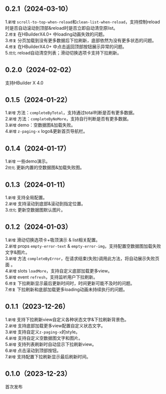 ## 0.2.1（2024-03-10）
1.`新增` `scroll-to-top-when-reload`和`clean-list-when-reload`，支持控制reload时是否自动滚动到顶部&reload时是否立即自动清空原list。  
2.`修复` 在HBuilderX4.0+ 中loading动画失效的问题。  
3.`修复` 分页加载到没有更多数据后下拉刷新，底部依然为没有更多状态的问题。  
4.`修复` 在HBuilderX4.0+ 中点击返回顶部按钮展示异常的问题。  
5.`优化` reload自动清空列表；滑动切换选项卡支持下拉刷新。  
## 0.2.0（2024-02-02）
支持HBuilder X 4.0
## 0.1.5（2024-01-22）
1.`新增` 方法：`completeByTotal`，支持通过total判断是否有更多数据。  
2.`新增` 方法：`completeByNoMore`，支持自行判断是否有更多数据。  
3.`新增` demo：空数据图&加载失败。  
4.`新增` `z-paging-x` logo&更新首页导航栏。  
## 0.1.4（2024-01-17）
1.`新增` 一些demo演示。  
2`优化` 更新内置的空数据图&加载失败图。   
## 0.1.3（2024-01-11）
1.`新增` 支持全局配置。  
2.`新增` 支持滚动到底部&滚动到指定位置。  
3.`优化` 更新空数据图默认图片。  
## 0.1.2（2024-01-03）
1.`新增` 滑动切换选项卡+吸顶演示 & list相关配置。  
2.`新增` props `empty-error-text` & `empty-error-img`，支持配置空数据图加载失败文字&图片。  
3.`新增` 方法 `completeByError`，在请求结束(失败)调用此方法，将自动展示失败页面 。  
4.`新增` slots `loadMore`，支持自定义底部加载更多view。  
5.`新增` event `refresh`，支持监听用户下拉刷新。  
6.`修复` 下拉刷新显示最后更新时间时，时间更新可能不及时的问题。  
7.`修复` 下拉刷新和底部加载更多loading动画未持续执行的问题。  
## 0.1.1（2023-12-26）
1.`新增` 支持下拉刷新view自定义各种状态文字&下拉刷新背景色。  
2.`新增` 支持底部加载更多view配置自定义状态文字。  
3.`新增` 支持自定义`z-paging-x`的style。  
4.`新增` 支持自定义空数据图文字和图片。  
5.`新增` 支持列表刷新时自动显示下拉刷新view。  
6.`新增` 点击滚动到顶部按钮。  
7.`新增` 支持配置下拉刷新显示最后刷新时间。  
## 0.1.0（2023-12-23）
首次发布
